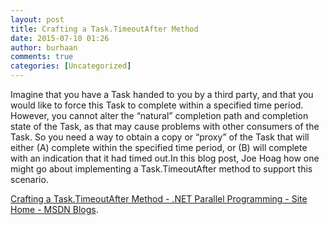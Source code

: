```yaml
---
layout: post
title: Crafting a Task.TimeoutAfter Method
date: 2015-07-10 01:26
author: burhaan
comments: true
categories: [Uncategorized]
---
```

Imagine that you have a Task handed to you by a third party, and that you would like to force this Task to complete within a specified time period. However, you cannot alter the “natural” completion path and completion state of the Task, as that may cause problems with other consumers of the Task. So you need a way to obtain a copy or “proxy” of the Task that will either (A) complete within the specified time period, or (B) will complete with an indication that it had timed out.In this blog post, Joe Hoag how one might go about implementing a Task.TimeoutAfter method to support this scenario. 

<a  href='http://blogs.msdn.com/b/pfxteam/archive/2011/11/10/10235834.aspx'>Crafting a Task.TimeoutAfter Method - .NET Parallel Programming - Site Home - MSDN Blogs</a>.

